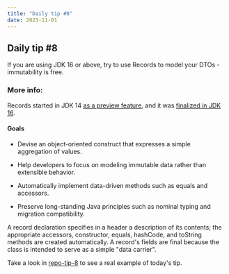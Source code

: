 ```yaml
---
title: "Daily tip #8"
date: 2023-11-01
---
```



## Daily tip #8


If you are using JDK 16 or above,  try to use Records to model your DTOs - immutability is free.

### More info:

Records started in JDK 14 [as a preview feature](https://openjdk.java.net/jeps/359), and it was [finalized in JDK 16](https://openjdk.java.net/jeps/395).

#### Goals
* Devise an object-oriented construct that expresses a simple aggregation of values.

* Help developers to focus on modeling immutable data rather than extensible behavior.

* Automatically implement data-driven methods such as equals and accessors.

* Preserve long-standing Java principles such as nominal typing and migration compatibility.

A record declaration specifies in a header a description of its contents; the appropriate accessors, constructor, equals, hashCode, and toString methods are created automatically. 
A record's fields are final because the class is intended to serve as a simple "data carrier".



Take a look in [repo-tip-8](https://github.com/brunobaiano/tip-of-the-day/tree/main/tip-8) to see a real example of today's tip.